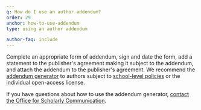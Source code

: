 ```yaml
---
q: How do I use an author addendum?
order: 29
anchor: how-to-use-addendum
type: using an author addendum

author-faq: include
---
```

Complete an appropriate form of addendum, sign and date the form, add a statement to the publisher's agreement making it subject to the addendum, and attach the addendum to the publisher's agreement. We recommend the [addendum generator](https://osc.hul.harvard.edu/dash/addendum/) to authors subject to [school-level policies](https://osc.hul.harvard.edu/policies/) or the individual open-access license.

If you have questions about how to use the addendum generator, [contact the Office for Scholarly Communication](mailto:osc@harvard.edu).
